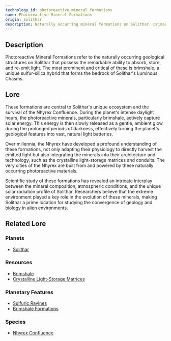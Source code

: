 ```yaml
---
technology_id: photoreactive_mineral_formations
name: Photoreactive Mineral Formations
origin: Solithar
description: Naturally occurring mineral formations on Solithar, primarily brimshale, capable of capturing and emitting light.
---
```


## Description

Photoreactive Mineral Formations refer to the naturally occurring geological structures on Solithar that possess the remarkable ability to absorb, store, and re-emit light. The most prominent and critical of these is brimshale, a unique sulfur-silica hybrid that forms the bedrock of Solithar's Luminous Chasms.

## Lore

These formations are central to Solithar's unique ecosystem and the survival of the Nhyrex Confluence. During the planet's intense daylight hours, the photoreactive minerals, particularly brimshale, actively capture solar energy. This energy is then slowly released as a gentle, ambient glow during the prolonged periods of darkness, effectively turning the planet's geological features into vast, natural light batteries.

Over millennia, the Nhyrex have developed a profound understanding of these formations, not only adapting their physiology to directly harvest the emitted light but also integrating the minerals into their architecture and technology, such as the crystalline light-storage matrices and conduits. The very cities of the Nhyrex are built from and powered by these naturally occurring photoreactive materials.

Scientific study of these formations has revealed an intricate interplay between the mineral composition, atmospheric conditions, and the unique solar radiation profile of Solithar. Researchers believe that the extreme environment played a key role in the evolution of these minerals, making Solithar a prime location for studying the convergence of geology and biology in alien environments.

## Related Lore

### Planets
*   [Solithar](/planets/solithar)

### Resources
*   [Brimshale](/resources/brimshale)
*   [Crystalline Light-Storage Matrices](/resources/crystalline_light_storage_matrices)

### Planetary Features
*   [Sulfuric Ravines](/features/sulfuric_ravines)
*   [Brimshale Formations](/features/brimshale_formations)

### Species
*   [Nhyrex Confluence](/species/nhyrex_confluence) 